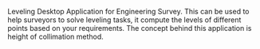 Leveling Desktop Application for Engineering Survey. This can be used to help surveyors to solve leveling tasks, it compute the levels of different points based on your requirements. The concept behind this application is height of collimation method.
